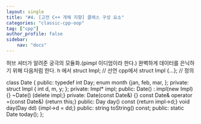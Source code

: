 ```yaml
---
layout: single
title: "#4. [고전 C++ 개체 지향] 클래스 구성 요소"
categories: "classic-cpp-oop"
tag: ["cpp"]
author_profile: false
sidebar: 
    nav: "docs"
---
```


허브 셔터가 알려준 궁극의 모듈화.(pimpl 이디엄이라 한다.)
완벽하게 데이터를 은닉하기 위해 다음처럼 한다. h 에서 struct Impl; // 선언
cpp에서 struct Impl {...}; // 정의

class Date { public: typedef int Day; enum month {jan, feb, mar, }; private: struct Impl {
int d, m, y; }; private: Impl* impl; public: Date() : impl(new Impl) {} ~Date() (delete impl;} private: Date(const Date&) {} const Date& operator =(const Date&) {return this;} public: Day day() const {return impl->d;} void day(Day dd) {impl->d = dd;} public: string toString() const; public: static Date today(); };